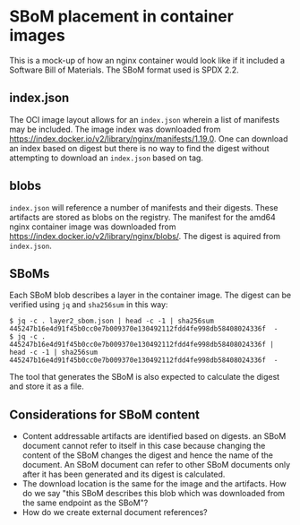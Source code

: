 # SBoM placement in container images

This is a mock-up of how an nginx container would look like if it included a Software Bill of Materials. The SBoM format used is SPDX 2.2.

## index.json

The OCI image layout allows for an `index.json` wherein a list of manifests may be included. The image index was downloaded from https://index.docker.io/v2/library/nginx/manifests/1.19.0. One can download an index based on digest but there is no way to find the digest without attempting to download an `index.json` based on tag.

## blobs

`index.json` will reference a number of manifests and their digests. These artifacts are stored as blobs on the registry. The manifest for the amd64 nginx container image was downloaded from https://index.docker.io/v2/library/nginx/blobs/<digest>. The digest is aquired from `index.json`.  

## SBoMs

Each SBoM blob describes a layer in the container image. The digest can be verified using `jq` and `sha256sum` in this way:

```
$ jq -c . layer2_sbom.json | head -c -1 | sha256sum 
445247b16e4d91f45b0cc0e7b009370e130492112fdd4fe998db58408024336f  -
$ jq -c . 445247b16e4d91f45b0cc0e7b009370e130492112fdd4fe998db58408024336f | head -c -1 | sha256sum
445247b16e4d91f45b0cc0e7b009370e130492112fdd4fe998db58408024336f  - 
```

The tool that generates the SBoM is also expected to calculate the digest and store it as a file.

## Considerations for SBoM content

- Content addressable artifacts are identified based on digests. an SBoM document cannot refer to itself in this case because changing the content of the SBoM changes the digest and hence the name of the document. An SBoM document can refer to other SBoM documents only after it has been generated and its digest is calculated. 
- The download location is the same for the image and the artifacts. How do we say "this SBoM describes this blob which was downloaded from the same endpoint as the SBoM"?
- How do we create external document references?

